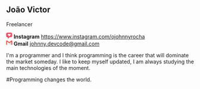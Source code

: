 ## João Victor

Freelancer

 ![Instagram](https://github.com/JohnnyDev2001/JohnnyDev2001/blob/master/ame.png) **Instagram** https://www.instagram.com/ojohnnyrocha<br>
 ![Gmail](https://github.com/JohnnyDev2001/JohnnyDev2001/blob/master/gmail.png) **Gmail** johnny.devcode@gmail.com
  
  
I'm a programmer and I think programming is the career that will dominate the market someday.
I like to keep myself updated, I am always studying the main technologies of the moment.

#Programming changes the world.
